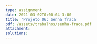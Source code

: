 ```yaml
---
type: assignment
date: 2021-03-02T0:00:04-3:00
title: 'Projeto 06: Senha fraca'
pdf: /assets/trabalhos/senha-fraca.pdf
attachment: 
solutions:
---
```

